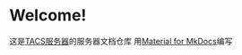 # Welcome!
这是[TACS服务器](tacserver.cn)的服务器文档仓库
用[Material for MkDocs](https://squidfunk.github.io/mkdocs-material/)编写
